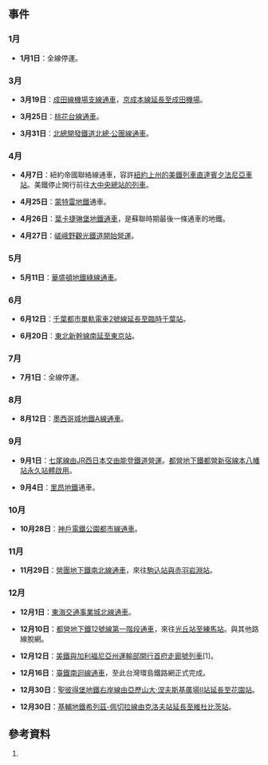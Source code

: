 ## 事件

### 1月

  - **1月1日**：全線停運。

### 3月

  - **3月19日**：[成田線機場支線通車](../Page/成田線.md "wikilink")，[京成本線延長至成田機場](../Page/京成本線.md "wikilink")。

  - **3月25日**：[桃花台線通車](https://zh.wikipedia.org/wiki/桃花台線 "wikilink")。

  - **3月31日**：[北總開發鐵道](../Page/北總鐵道.md "wikilink")[北總·公團線通車](../Page/北總線.md "wikilink")。

### 4月

  - **4月7日**：紐約帝國聯絡線通車，容許[紐約上州的](https://zh.wikipedia.org/wiki/紐約上州 "wikilink")[美鐵列車直達](../Page/美鐵.md "wikilink")[賓夕法尼亞車站](https://zh.wikipedia.org/wiki/賓夕法尼亞車站_\(紐約市\) "wikilink")。美鐵停止開行前往[大中央總站的列車](../Page/大中央總站.md "wikilink")。

  - **4月25日**：[蒙特雷地鐵](../Page/蒙特雷地鐵.md "wikilink")通車。

  - **4月26日**：[葉卡捷琳堡地鐵通車](https://zh.wikipedia.org/wiki/葉卡捷琳堡地鐵 "wikilink")，是蘇聯時期最後一條通車的地鐵。

  - **4月27日**：[嵯峨野觀光鐵道開始營運](../Page/嵯峨野觀光鐵道.md "wikilink")。

### 5月

  - **5月11日**：[華盛頓地鐵](../Page/華盛頓地鐵.md "wikilink")[綠線通車](https://zh.wikipedia.org/wiki/華盛頓地鐵綠線 "wikilink")。

### 6月

  - **6月12日**：[千葉都市單軌電車](../Page/千葉都市單軌電車.md "wikilink")[2號線延長至臨時](https://zh.wikipedia.org/wiki/千葉都市單軌電車2號線 "wikilink")[千葉站](../Page/千葉站.md "wikilink")。

  - **6月20日**：[東北新幹線南延至](../Page/東北新幹線.md "wikilink")[東京站](https://zh.wikipedia.org/wiki/東京站 "wikilink")。

### 7月

  - **7月1日**：全線停運。

### 8月

  - **8月12日**：[墨西哥城地鐵](https://zh.wikipedia.org/wiki/墨西哥城地鐵 "wikilink")[A線通車](https://zh.wikipedia.org/wiki/墨西哥城地鐵A線 "wikilink")。

### 9月

  - **9月1日**：[七尾線由](../Page/七尾線.md "wikilink")[JR西日本交由](../Page/西日本旅客鐵道.md "wikilink")[能登鐵道營運](../Page/能登鐵道.md "wikilink")。[都營地下鐵](../Page/都營地下鐵.md "wikilink")[都營新宿線](../Page/新宿線_\(都營地下鐵\).md "wikilink")[本八幡站永久站體啟用](https://zh.wikipedia.org/wiki/本八幡站 "wikilink")。

  - **9月4日**：[里昂地鐵](https://zh.wikipedia.org/wiki/里昂地鐵 "wikilink")通車。

### 10月

  - **10月28日**：[神戶電鐵](../Page/神戶電鐵.md "wikilink")[公園都市線通車](../Page/公園都市線.md "wikilink")。

### 11月

  - **11月29日**：[營團地下鐵](../Page/帝都高速度交通營團.md "wikilink")[南北線通車](../Page/南北線_\(東京地下鐵\).md "wikilink")，來往[駒込站與](../Page/駒込站.md "wikilink")[赤羽岩淵站](https://zh.wikipedia.org/wiki/赤羽岩淵站 "wikilink")。

### 12月

  - **12月1日**：[東海交通事業](https://zh.wikipedia.org/wiki/東海交通事業 "wikilink")[城北線通車](https://zh.wikipedia.org/wiki/城北線_\(東海交通事業\) "wikilink")。

  - **12月10日**：[都營地下鐵](../Page/都營地下鐵.md "wikilink")[12號線第一階段通車](../Page/大江戶線.md "wikilink")，來往[光丘站至](https://zh.wikipedia.org/wiki/光丘站 "wikilink")[練馬站](https://zh.wikipedia.org/wiki/練馬站 "wikilink")。與其他路線脫網。

  - **12月12日**：[美鐵與](../Page/美鐵.md "wikilink")[加利福尼亞州運輸部開行](https://zh.wikipedia.org/wiki/加利福尼亞州運輸部 "wikilink")[首府走廊號列車](../Page/首府走廊號列車.md "wikilink")\[1\]。

  - **12月16日**：[臺鐵](https://zh.wikipedia.org/wiki/臺鐵 "wikilink")[南迴線通車](../Page/南迴線.md "wikilink")，至此台灣環島鐵路網正式完成。

  - **12月30日**：[聖彼得堡地鐵](https://zh.wikipedia.org/wiki/聖彼得堡地鐵 "wikilink")[右岸線由](../Page/右岸線.md "wikilink")[亞歷山大·涅夫斯基廣場II站延長至](../Page/亞歷山大·涅夫斯基廣場II站.md "wikilink")[花園站](../Page/花園站_\(聖彼得堡地鐵\).md "wikilink")。

  - **12月30日**：[基輔地鐵](../Page/基輔地鐵.md "wikilink")[希列茲-佩切拉線由](https://zh.wikipedia.org/wiki/希列茲-佩切拉線 "wikilink")[克洛夫站延長至](../Page/克洛夫站.md "wikilink")[維杜比茨站](../Page/維杜比茨站.md "wikilink")。

## 參考資料

1.
